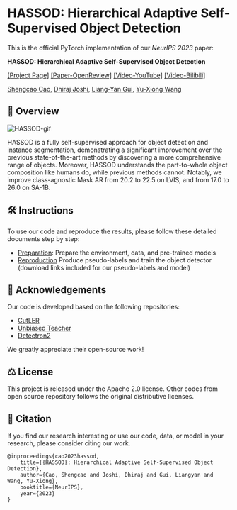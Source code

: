 # HASSOD: Hierarchical Adaptive Self-Supervised Object Detection

This is the official PyTorch implementation of our *NeurIPS 2023* paper:

**HASSOD: Hierarchical Adaptive Self-Supervised Object Detection**

[[Project Page]](https://hassod-neurips23.github.io/) [[Paper-OpenReview]](https://openreview.net/pdf?id=sqkGJjIRfG) [[Video-YouTube]](https://www.youtube.com/watch?v=s8u7tEKg5ew) [[Video-Bilibili]](https://www.bilibili.com/video/BV1pg4y1Z7CK)

[Shengcao Cao](https://shengcao-cao.github.io/), [Dhiraj Joshi](https://research.ibm.com/people/dhiraj-joshi), [Liang-Yan Gui](https://cs.illinois.edu/about/people/faculty/lgui), [Yu-Xiong Wang](https://yxw.web.illinois.edu/)

## 🔎 Overview

![HASSOD-gif](assets/HASSOD.gif)

HASSOD is a fully self-supervised approach for object detection and instance segmentation, demonstrating a significant improvement over the previous state-of-the-art methods by discovering a more comprehensive range of objects. Moreover, HASSOD understands the part-to-whole object composition like humans do, while previous methods cannot. Notably, we improve class-agnostic Mask AR from 20.2 to 22.5 on LVIS, and from 17.0 to 26.0 on SA-1B. 

## 🛠️ Instructions
To use our code and reproduce the results, please follow these detailed documents step by step:
- [Preparation](https://github.com/Shengcao-Cao/HASSOD/blob/main/preparation.md): Prepare the environment, data, and pre-trained models
- [Reproduction](https://github.com/Shengcao-Cao/HASSOD/blob/main/reproduction.md) Produce pseudo-labels and train the object detector (download links included for our pseudo-labels and model)

## 🙏 Acknowledgements
Our code is developed based on the following repositories:
- [CutLER](https://github.com/facebookresearch/CutLER)
- [Unbiased Teacher](https://github.com/facebookresearch/unbiased-teacher)
- [Detectron2](https://github.com/facebookresearch/detectron2)

We greatly appreciate their open-source work!

## ⚖️ License
This project is released under the Apache 2.0 license. Other codes from open source repository follows the original distributive licenses.

## 🌟 Citation
If you find our research interesting or use our code, data, or model in your research, please consider citing our work.
```
@inproceedings{cao2023hassod,
    title={{HASSOD}: Hierarchical Adaptive Self-Supervised Object Detection},
    author={Cao, Shengcao and Joshi, Dhiraj and Gui, Liangyan and Wang, Yu-Xiong},
    booktitle={NeurIPS},
    year={2023}
}
```
